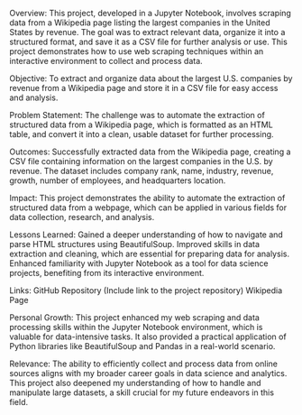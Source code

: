 Overview:
This project, developed in a Jupyter Notebook, involves scraping data from a Wikipedia page listing the largest companies in the United States by revenue. The goal was to extract relevant data, organize it into a structured format, and save it as a CSV file for further analysis or use. This project demonstrates how to use web scraping techniques within an interactive environment to collect and process data.

Objective:
To extract and organize data about the largest U.S. companies by revenue from a Wikipedia page and store it in a CSV file for easy access and analysis.

Problem Statement:
The challenge was to automate the extraction of structured data from a Wikipedia page, which is formatted as an HTML table, and convert it into a clean, usable dataset for further processing.

Outcomes:
Successfully extracted data from the Wikipedia page, creating a CSV file containing information on the largest companies in the U.S. by revenue. The dataset includes company rank, name, industry, revenue, growth, number of employees, and headquarters location.

Impact:
This project demonstrates the ability to automate the extraction of structured data from a webpage, which can be applied in various fields for data collection, research, and analysis.


Lessons Learned:
Gained a deeper understanding of how to navigate and parse HTML structures using BeautifulSoup.
Improved skills in data extraction and cleaning, which are essential for preparing data for analysis.
Enhanced familiarity with Jupyter Notebook as a tool for data science projects, benefiting from its interactive environment.

Links:
GitHub Repository (Include link to the project repository)
Wikipedia Page 


Personal Growth:
This project enhanced my web scraping and data processing skills within the Jupyter Notebook environment, which is valuable for data-intensive tasks. It also provided a practical application of Python libraries like BeautifulSoup and Pandas in a real-world scenario.

Relevance:
The ability to efficiently collect and process data from online sources aligns with my broader career goals in data science and analytics. This project also deepened my understanding of how to handle and manipulate large datasets, a skill crucial for my future endeavors in this field.
